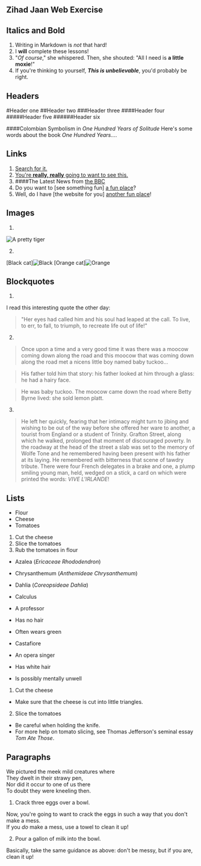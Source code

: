 ## Zihad Jaan Web Exercise



## Italics and Bold
1.	Writing in Markdown is _not_ that hard!
2.	I **will** complete these lessons!
3.	"_Of course_," she whispered. Then, she shouted: "All I need is **a little moxie**!"
4.	If you're thinking to yourself, **_This is unbelievable_**, you'd probably be right.



## Headers

#Header one
##Header two
###Header three
####Header four
#####Header five
######Header six


####Colombian Symbolism in _One Hundred Years of Solitude_
Here's some words about the book _One Hundred Years..._.



## Links
1.	[Search for it.](www.google.com)
2.	[You're **really, really** going to want to see this.](www.dailykitten.com)
3.	####The Latest News from [the BBC](www.bbc.com/news)
4.	Do you want to [see something fun] [a fun place](www.zombo.com)?
5.	Well, do I have [the website for you] [another fun place](www.stumbleupon.com)!



## Images
1.

![A pretty tiger](https://upload.wikimedia.org/wikipedia/commons/5/56/Tiger.50.jpg)



2.
[Black cat]![Black]
[Orange cat]![Orange]

[Black]: https://upload.wikimedia.org/wikipedia/commons/a/a3/81_INF_DIV_SSI.jpg
[Orange]: http://icons.iconarchive.com/icons/google/noto-emoji-animals-nature/256/22221-cat-icon.png



## Blockquotes
1.
I read this interesting quote the other day:
>"Her eyes had called him and his soul had leaped at the call. To live, to err, to fall, to triumph, to recreate life out of life!"

2.
>Once upon a time and a very good time it was there was a moocow coming down along the road and this moocow that was coming down along the road met a nicens little boy named baby tuckoo...

>His father told him that story: his father looked at him through a glass: he had a hairy face.

>He was baby tuckoo. The moocow came down the road where Betty Byrne lived: she sold lemon platt.

3.
>He left her quickly, fearing that her intimacy might turn to jibing and wishing to be out of the way before she offered her ware to another, a tourist from England or a student of Trinity. Grafton Street, along which he walked, prolonged that moment of discouraged poverty. In the roadway at the head of the street a slab was set to the memory of Wolfe Tone and he remembered having been present with his father at its laying. He remembered with bitterness that scene of tawdry tribute. There were four French delegates in a brake and one, a plump smiling young man, held, wedged on a stick, a card on which were printed the words: _VIVE L'IRLANDE_!



## Lists

* Flour
* Cheese
* Tomatoes


1. Cut the cheese
2. Slice the tomatoes
3. Rub the tomatoes in flour

* Azalea (_Ericaceae Rhododendron_)
* Chrysanthemum (_Anthemideae Chrysanthemum_)
* Dahlia (_Coreopsideae Dahlia_)

 * Calculus
* A professor
* Has no hair
* Often wears green
 * Castafiore
* An opera singer
* Has white hair
* Is possibly mentally unwell

1. Cut the cheese
 * Make sure that the cheese is cut into little triangles.

2. Slice the tomatoes
 * Be careful when holding the knife.
 * For more help on tomato slicing, see Thomas Jefferson's seminal essay _Tom Ate Those_.



## Paragraphs
We pictured the meek mild creatures where  
They dwelt in their strawy pen,  
Nor did it occur to one of us there  
To doubt they were kneeling then.



1. Crack three eggs over a bowl.

 Now, you're going to want to crack the eggs in such a way that you don't make a mess.  
 If you _do_ make a mess, use a towel to clean it up!

2. Pour a gallon of milk into the bowl.

 Basically, take the same guidance as above: don't be messy, but if you are, clean it up!

